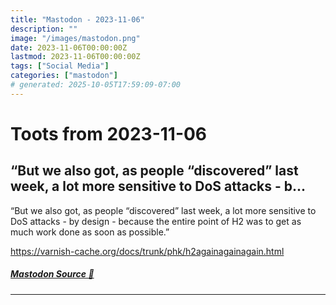 ```yaml
---
title: "Mastodon - 2023-11-06"
description: ""
image: "/images/mastodon.png"
date: 2023-11-06T00:00:00Z
lastmod: 2023-11-06T00:00:00Z
tags: ["Social Media"]
categories: ["mastodon"]
# generated: 2025-10-05T17:59:09-07:00
---
```


# Toots from 2023-11-06

## “But we also got, as people “discovered” last week, a lot more sensitive to DoS attacks - b...

“But we also got, as people “discovered” last week, a lot more sensitive to DoS attacks - by design - because the entire point of H2 was to get as much work done as soon as possible.”

<https://varnish-cache.org/docs/trunk/phk/h2againagainagain.html>

##### [Mastodon Source 🐘](https://hachyderm.io/@mweagle/111364741866894371)

---

